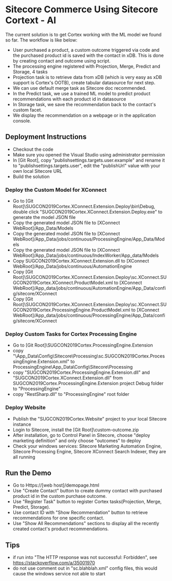 # Sitecore Commerce Using Sitecore Cortext - AI #

The current solution is to get Cortex working with the ML model we found so far. The workflow is like below:

* User purchased a product, a custom outcome triggered via code and the purchased product id is saved with the contact in xDB. This is done by creating contact and outcome using script.
* The processing engine registered with Projection, Merge, Predict and Storage, 4 tasks
 * Projection task is to retrieve data from xDB (which is very easy as xDB support is Cortex's OOTB), create tabular datasource for next step.
 * We can use default merge task as Sitecore doc recommended.
 * In the Predict task, we use a trained ML model to predict product recommendations with each product id in datasource
 * In Storage task, we save the recommendation back to the contact's custom facet.
* We display the recommendation on a webpage or in the application console.

## Deployment Instructions ##

* Checkout the code
* Make sure you opened the Visual Studio using administrator permission
* In [Git Root], copy "publishsettings.targets.user.example" and rename it to "publishsettings.targets.user", edit the "publishUrl" value with your own local Sitecore URL
* Build the solution

### Deploy the Custom Model for XConnect ###

* Go to [Git Root]\SUGCON2019Cortex.XConnect.Extension.Deploy\bin\Debug, double click "SUGCON2019Cortex.XConnect.Extension.Deploy.exe" to generate the model JSON file
* Copy the generated model JSON file to [XConnect WebRoot]/App_Data/Models
* Copy the generated model JSON file to [XConnect WebRoot]/App_Data/jobs/continuous/ProcessingEngine/App_Data/Models
* Copy the generated model JSON file to [XConnect WebRoot]/App_Data/jobs/continuous/IndexWorker/App_data/Models
* Copy SUGCON2019Cortex.XConnect.Extension.dll to [XConnect WebRoot]/App_Data/jobs/continuous/AutomationEngine
* Copy [Git Root]\SUGCON2019Cortex.XConnect.Extension.Deploy\sc.XConnect.SUGCON2019Cortex.XConnect.ProductModel.xml to [XConnect WebRoot]/App_data/jobs/continuous/AutomationEngine/App_Data/config/sitecore/XConnect
* Copy [Git Root]\SUGCON2019Cortex.XConnect.Extension.Deploy\sc.XConnect.SUGCON2019Cortex.ProcessingEngine.ProductModel.xml to [XConnect WebRoot]/App_data/jobs/continuous/ProcessingEngine/App_Data/config/sitecore/XConnect


### Deploy Custom Tasks for Cortex Processing Engine ###

* Go to [Git Root]\SUGCON2019Cortex.ProcessingEngine.Extension
* copy "\App_Data\Config\Sitecore\Processing\sc.SUGCON2019Cortex.ProcessingEngine.Extension.xml" to ProcessingEngine\App_Data\Config\Sitecore\Processing
* copy "SUGCON2019Cortex.ProcessingEngine.Extension.dll" and "SUGCON2019Cortex.XConnect.Extension.dll" from SUGCON2019Cortex.ProcessingEngine.Extension project Debug folder to "ProcessingEngine"
* copy "RestSharp.dll" to "ProcessingEngine" root folder

### Deploy Website ###

* Publish the "SUGCON2019Cortex.Website" project to your local Sitecore instance
* Login to Sitecore, install the [Git Root]\custom-outcome.zip 
* After installation, go to Control Panel in Sitecore, choose "deploy marketing definition" and only choose "outcomes" to deploy
* Check your windows services: Sitecore Marketing Automation Engine, Sitecore Processing Engine, Sitecore XConnect Search Indexer, they are all running

## Run the Demo ##

* Go to Https://[web host]/demopage.html
* Use "Create Contact" button to create dummy contact with purchased product id in the custom purchase outcome.
* Use "Register Task" button to register Cortex tasks(Projection, Merge, Predict, Storage).
* Use contact ID with "Show Recommendation" button to retrieve recommendations for one specific contact.
* Use "Show All Recommendations" sections to display all the recently created contact's product recommendations.

## Tips ##

* if run into "The HTTP response was not successful: Forbidden", see https://stackoverflow.com/a/35001970
* do not use comment out in "sc.blahblah.xml" config files, this would cause the windows service not able to start
